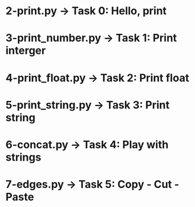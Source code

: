 # 2-print.py -> Task 0: Hello, print
# 3-print_number.py -> Task 1: Print interger
# 4-print_float.py -> Task 2: Print float
# 5-print_string.py -> Task 3: Print string
# 6-concat.py -> Task 4: Play with strings
# 7-edges.py -> Task 5: Copy - Cut - Paste